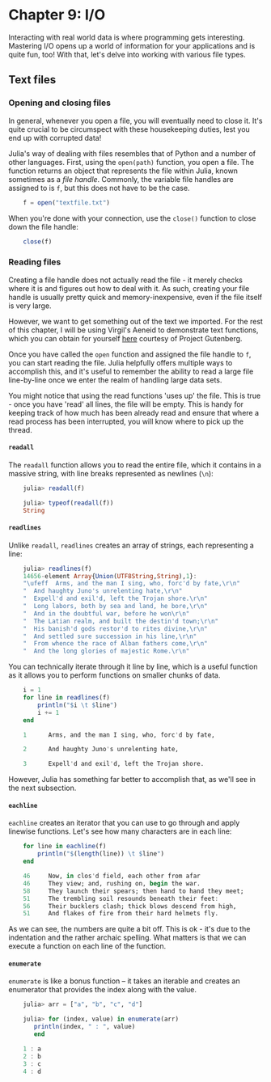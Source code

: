 # Chapter 9: I/O

Interacting with real world data is where programming gets interesting. Mastering I/O opens up a world of information for your applications and is quite fun, too! With that, let's delve into working with various file types.

## Text files

### Opening and closing files

In general, whenever you open a file, you will eventually need to close it. It's quite crucial to be circumspect with these housekeeping duties, lest you end up with corrupted data!

Julia's way of dealing with files resembles that of Python and a number of other languages. First, using the `open(path)` function, you open a file. The function returns an object that represents the file within Julia, known sometimes as a _file handle_. Commonly, the variable file handles are assigned to is `f`, but this does not have to be the case.

```julia
	f = open("textfile.txt")
```

When you're done with your connection, use the `close()` function to close down the file handle:

```julia
	close(f)
```

### Reading files

Creating a file handle does not actually read the file - it merely checks where it is and figures out how to deal with it. As such, creating your file handle is usually pretty quick and memory-inexpensive, even if the file itself is very large.

However, we want to get something out of the text we imported. For the rest of this chapter, I will be using Virgil's Aeneid to demonstrate text functions, which you can obtain for yourself [here](http://www.gutenberg.org/cache/epub/228/pg228.txt) courtesy of Project Gutenberg.

Once you have called the `open` function and assigned the file handle to `f`, you can start reading the file. Julia helpfully offers multiple ways to accomplish this, and it's useful to remember the ability to read a large file line-by-line once we enter the realm of handling large data sets.

You might notice that using the read functions 'uses up' the file. This is true - once you have 'read' all lines, the file will be empty. This is handy for keeping track of how much has been already read and ensure that where a read process has been interrupted, you will know where to pick up the thread.

#### `readall`

The `readall` function allows you to read the entire file, which it contains in a massive string, with line breaks represented as newlines (`\n`):

```julia
	julia> readall(f)
```

```julia
	julia> typeof(readall(f))
	String
```

#### `readlines`

Unlike `readall`, `readlines` creates an array of strings, each representing a line:

```julia
	julia> readlines(f)
	14656-element Array{Union(UTF8String,String),1}:
 	"\ufeff  Arms, and the man I sing, who, forc'd by fate,\r\n"
	"  And haughty Juno's unrelenting hate,\r\n"
	"  Expell'd and exil'd, left the Trojan shore.\r\n"
	"  Long labors, both by sea and land, he bore,\r\n"
	"  And in the doubtful war, before he won\r\n"
	"  The Latian realm, and built the destin'd town;\r\n"
	"  His banish'd gods restor'd to rites divine,\r\n"
	"  And settled sure succession in his line,\r\n"
	"  From whence the race of Alban fathers come,\r\n"
	"  And the long glories of majestic Rome.\r\n"
```

You can technically iterate through it line by line, which is a useful function as it allows you to perform functions on smaller chunks of data.

```julia
	i = 1
	for line in readlines(f)
		println("$i \t $line")
		i += 1
	end
```

```julia
	1 	   Arms, and the man I sing, who, forc'd by fate,

	2 	   And haughty Juno's unrelenting hate,

	3 	   Expell'd and exil'd, left the Trojan shore.
```

However, Julia has something far better to accomplish that, as we'll see in the next subsection.

#### `eachline`

`eachline` creates an iterator that you can use to go through and apply linewise functions. Let's see how many characters are in each line:

```julia
	for line in eachline(f)
		println("$(length(line)) \t $line")
	end
```

```julia
	46 	   Now, in clos'd field, each other from afar
	46 	   They view; and, rushing on, begin the war.
	58 	   They launch their spears; then hand to hand they meet;
	51 	   The trembling soil resounds beneath their feet:
	56 	   Their bucklers clash; thick blows descend from high,
	51 	   And flakes of fire from their hard helmets fly.
```

As we can see, the numbers are quite a bit off. This is ok - it's due to the indentation and the rather archaic spelling. What matters is that we can execute a function on each line of the function.


#### `enumerate`

`enumerate` is like a bonus function – it takes an iterable and creates an enumerator that provides the index along with the value.

```julia
	julia> arr = ["a", "b", "c", "d"]
```

```julia
	julia> for (index, value) in enumerate(arr)
       println(index, " : ", value)
       end
```
```julia
	1 : a
	2 : b
	3 : c
	4 : d
```
